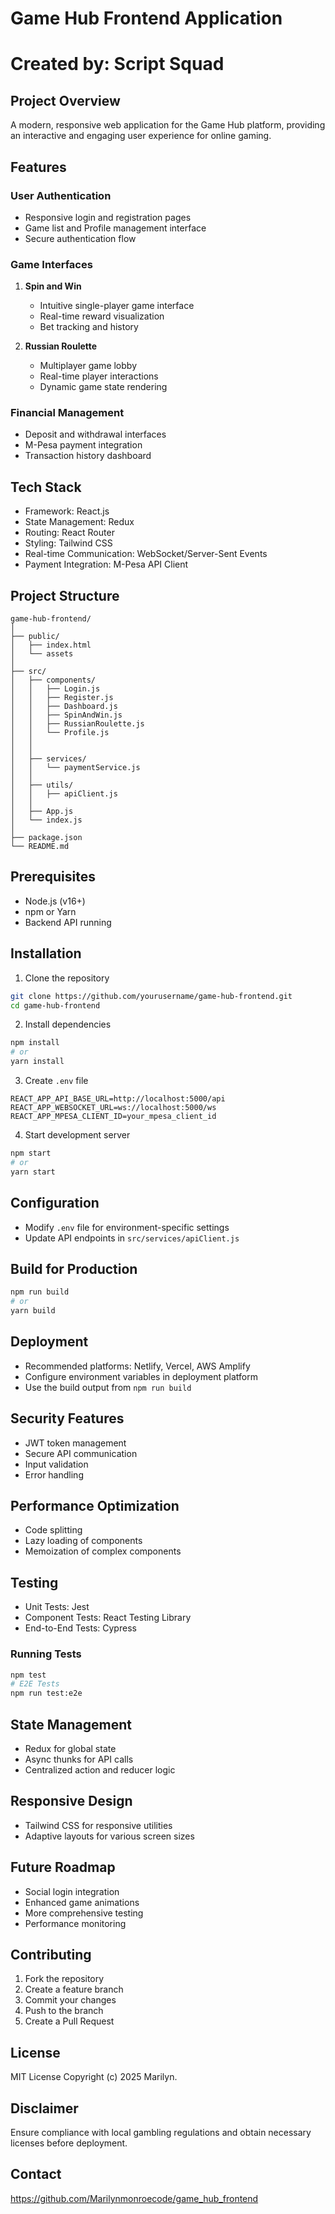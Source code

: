 # Game Hub Frontend Application

# Created by: Script Squad

## Project Overview
A modern, responsive web application for the Game Hub platform, providing an interactive and engaging user experience for online gaming.

## Features
### User Authentication
* Responsive login and registration pages
* Game list and Profile management interface
* Secure authentication flow

### Game Interfaces
1. **Spin and Win**
   * Intuitive single-player game interface
   * Real-time reward visualization
   * Bet tracking and history

2. **Russian Roulette**
   * Multiplayer game lobby
   * Real-time player interactions
   * Dynamic game state rendering

### Financial Management
* Deposit and withdrawal interfaces
* M-Pesa payment integration
* Transaction history dashboard

## Tech Stack
* Framework: React.js
* State Management: Redux
* Routing: React Router
* Styling: Tailwind CSS
* Real-time Communication: WebSocket/Server-Sent Events
* Payment Integration: M-Pesa API Client

## Project Structure
```
game-hub-frontend/
│
├── public/
│   ├── index.html
│   └── assets
│
├── src/
│   ├── components/
│   │   ├── Login.js
│   │   ├── Register.js
│   │   ├── Dashboard.js
│   │   ├── SpinAndWin.js
│   │   ├── RussianRoulette.js
│   │   └── Profile.js
│   │
│   │
│   ├── services/
│   │   └── paymentService.js
│   │
│   ├── utils/
│   │   ├── apiClient.js
│   │
│   ├── App.js
│   └── index.js
│
├── package.json
└── README.md
```

## Prerequisites
* Node.js (v16+)
* npm or Yarn
* Backend API running

## Installation

1. Clone the repository
```bash
git clone https://github.com/yourusername/game-hub-frontend.git
cd game-hub-frontend
```

2. Install dependencies
```bash
npm install
# or
yarn install
```

3. Create `.env` file
```
REACT_APP_API_BASE_URL=http://localhost:5000/api
REACT_APP_WEBSOCKET_URL=ws://localhost:5000/ws
REACT_APP_MPESA_CLIENT_ID=your_mpesa_client_id
```

4. Start development server
```bash
npm start
# or
yarn start
```

## Configuration
* Modify `.env` file for environment-specific settings
* Update API endpoints in `src/services/apiClient.js`

## Build for Production
```bash
npm run build
# or
yarn build
```

## Deployment
* Recommended platforms: Netlify, Vercel, AWS Amplify
* Configure environment variables in deployment platform
* Use the build output from `npm run build`

## Security Features
* JWT token management
* Secure API communication
* Input validation
* Error handling

## Performance Optimization
* Code splitting
* Lazy loading of components
* Memoization of complex components

## Testing
* Unit Tests: Jest
* Component Tests: React Testing Library
* End-to-End Tests: Cypress

### Running Tests
```bash
npm test
# E2E Tests
npm run test:e2e
```

## State Management
* Redux for global state
* Async thunks for API calls
* Centralized action and reducer logic

## Responsive Design
* Tailwind CSS for responsive utilities
* Adaptive layouts for various screen sizes

## Future Roadmap
* Social login integration
* Enhanced game animations
* More comprehensive testing
* Performance monitoring

## Contributing
1. Fork the repository
2. Create a feature branch
3. Commit your changes
4. Push to the branch
5. Create a Pull Request

## License
MIT License
Copyright (c) 2025 Marilyn.


## Disclaimer
Ensure compliance with local gambling regulations and obtain necessary licenses before deployment.

## Contact
https://github.com/Marilynmonroecode/game_hub_frontend
```

